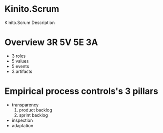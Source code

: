 # Kinito.Scrum
Kinito.Scrum Description

# Overview 3R 5V 5E 3A

* 3 roles
* 5 values
* 5 events
* 3 artifacts

# Empirical process controls's 3 pillars

* transparency
  1. product backlog
  2. sprint backlog
* inspection
* adaptation



